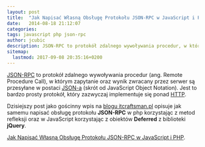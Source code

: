 ```yaml
---
layout: post
title:  "Jak Napisać Własną Obsługę Protokołu JSON-RPC w JavaScript i PHP"
date:   2014-08-18 21:12:07
categories:
tags: javascript php json-rpc
author: jcubic
description: JSON-RPC to protokół zdalnego wywoływania procedur, w którym zapytanie oraz wynik zwracany przez serwer są przesyłane w postaci JSON-a
sitemap:
  lastmod: 2017-09-08 20:35:16+0200
---
```


[JSON-RPC](http://pl.wikipedia.org/wiki/JSON-RPC) to protokół zdalnego wywoływania procedur (ang. Remote Procedure Call), w którym zapytanie oraz wynik zwracany przez serwer są przesyłane w postaci [JSON-a](http://pl.wikipedia.org/wiki/JSON) (skrót od JavaScript Object Notation). Jest to bardzo prosty protokół, który zazwyczaj implementuje się ponad [HTTP](http://pl.wikipedia.org/wiki/HTTP).

<!-- more -->

Dzisiejszy post jako gościnny wpis na [blogu itcraftsman.pl](http://itcraftsman.pl/) opisuje jak samemu napisać obsługę protokołu **JSON-RPC** w php korzystając z metod refleksji oraz w JavaScript korzystając z obiektów **Deferred** z biblioteki **jQuery**.

[Jak Napisać Własną Obsługę Protokołu JSON-RPC w JavaScript i PHP](http://itcraftsman.pl/jak-napisac-wlasna-obsluge-protokolu-json-rpc-w-javascript-i-php/).
